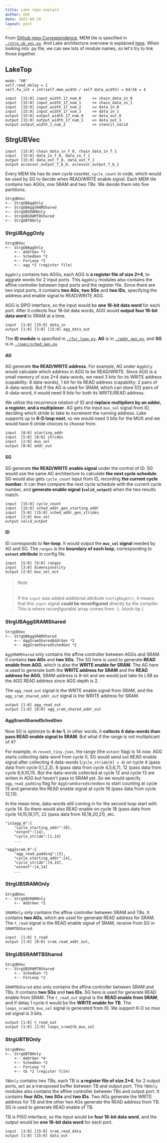 ```yaml
---
title: Lake repo explain
author: XXX
date: 2022-09-28
layout: post
---
```


From [Github repo Correspondence](05_repo_correspondence.md), MEM tile is specified in [`./strg_ub_vec.py`](https://github.com/StanfordAHA/lake/blob/f7f2b501e91ac4764e0f94a9247079adf0eb3d99/lake/modules/strg_ub_vec.py). And Lake architecture overview is explained [here](04_Lake.md). When looking into .py file, we can see lots of module names, so let's try to link those together. 

## LakeTop

    mode: "UB"
    self.read_delay = 1 
    self.fw_int = int(self.mem_width / self.data_width) = 64/16 = 4

    input  [15:0] input_width_17_num_0     <= chain_data_in_0
    input  [15:0] input_width_17_num_1     <= chain_data_in_1
    input  [15:0] input_width_17_num_2     <= data_in_0
    input  [15:0] input_width_17_num_3     <= data_in_1
    output [15:0] output_width_17_num_0    => data_out_0
    output [15:0] output_width_17_num_1    => data_out_1
    output output_width_1_num_2            => stencil_valid


## StrgUBVec

    
    input  [15:0] chain_data_in_f_0, chain_data_in_f_1
    input  [15:0] data_in_f_0, data_in_f_1
    output [15:0] data_out_f_0, data_out_f_1
    output accessor_output_f_b_0, accessor_output_f_b_1

    

Every MEM tile has its own cycle counter, `cycle_count` in code, which would be used by SG to decide when READ/WRITE enable signal.
Each MEM tile contains two AGGs, one SRAM and two TBs. We devide them into five partitions. 

    StrgUBVec
    +-- StrgUBAggOnly
    +-- StrgUBAggSRAMShared
    +-- StrgUBSRAMOnly
    +-- StrgUBSRAMTBShared
    +-- StrgUBTBOnly


### StrgUBAggOnly

    StrgUBVec
    +-- StrgUBAggOnly
        +-- AddrGen *2
        +-- SchedGen *2 
        +-- ForLoop *2
        +-- agg *2 (register file) 

`AggOnly` contains two AGGs, each AGG is **a register file of size 2*4**, to aggrate words for 2 input ports. This `AggOnly` modules also contains the affine controller between input ports and the register file. Since there are two input ports, it contains **two AGs**, **two SGs** and **two IDs**, specifying the address and enable signal to READ/WRITE AGG. 

AGG is SIPO interface, so the input would be **one 16-bit data word** for each port. After it collects four 16-bit data words, AGG would **output four 16-bit data word** to SRAM at a time. 

    input  [1:0] [15:0] data_in
    output [1:0] [3:0] [15:0] agg_data_out


The **ID module** is specified in [`./for_loop.py`](https://github.com/StanfordAHA/lake/blob/f7f2b501e91ac4764e0f94a9247079adf0eb3d99/lake/modules/for_loop.py), **AG** is in [`./addr_gen.py`](https://github.com/StanfordAHA/lake/blob/f7f2b501e91ac4764e0f94a9247079adf0eb3d99/lake/modules/addr_gen.py), and **SG** is in [`./spec/sched_gen.py`](https://github.com/StanfordAHA/lake/blob/f7f2b501e91ac4764e0f94a9247079adf0eb3d99/lake/modules/spec/sched_gen.py).


#### AG
AG generate **the READ/WRITE address**. For example, AG under `AggOnly` would calculate which address in AGG to be READ/WRITE. Since AGG is a small memory of size 2*4 data-words, we need 3 bits for its WRITE address (capability: 8 data-words), 1 bit for its READ address (capability: 2 pairs of 4-data-word). But if the AG is used for SRAM, which can store 512 pairs of 4-data-word, it would need 9 bits for both its WRITE/READ address. 

We utilize the recurrence relation of ID and **replace multipliers by an adder, a register, and a multiplexer**. AG gets the input `mux_sel` signal from ID, deciding which stride to take to increment the running address. Lake supports up to **6-D loop nest**, so we would need 3 bits for the MUX and we would have 6 stride choices to choose from.

    input  [8:0] starting_addr 
    input  [5:0] [8:0] strides
    input  [2:0] mux_sel
    output [8:0] addr_out


#### SG
SG generate **the READ/WRITE enable signal** under the control of ID. SG would use the same AG architecture to calculate **the next cycle schedule**. SG would also gets `cycle_count` input from ID, recording **the current cycle number**. It can then compare the next cycle schedule with the current cycle number, and **generate enable signal (`valid_output`)** when the two results match.  

    input  [15:0] cycle_count
    input  [15:0] sched_addr_gen_starting_addr
    input  [5:0] [15:0] sched_addr_gen_strides
    input  [2:0] mux_sel
    output valid_output


#### ID
ID corresponds to **for-loop**. It would output the **`mux_sel` signal** needed by AG and SG. The `ranges` is the **boundary of each loop**, corresponding to **`extent` attribute** in config file. 

    input  [5:0] [9:0] ranges
    input  [3:0] dimensionality
    output [2:0] mux_sel_out


> ###### Note
> 
> If the `input` was added additional attribute `ConfigRegAttr`, it means that this `input` signal **could be reconfigured** directly by the compiler. This is where *reconfigurable* array comes from.
{: .block-tip }


### StrgUBAggSRAMShared

    StrgUBVec
    +-- StrgUBAggSRAMShared
        +-- AggSramSharedAddrGen *2
        +-- AggSramSharedSchedGen *2

`AggSRAMShared` only contains the affine controller between AGGs and SRAM. It contains **two AGs** and **two SGs**. The SG here is used to generate **READ enable from AGG**, which is also the **WRITE enable for SRAM**. The AG here is used to generate both the **WRITE address for SRAM** and the **READ address for AGG**, SRAM address is 9-bit and we would just take its LSB as the AGG READ address since AGG depth is 2. 

The `agg_read_out` signal is the WRITE enable signal from SRAM, and the `agg_sram_shared_addr_out` signal is the WRITE address for SRAM. 

    output [1:0] agg_read_out
    output [1:0] [8:0] agg_sram_shared_addr_out


#### AggSramSharedSchedGen
Now SG is optimize to **4-to-1**, in other words, it **collects 4 data-words than pass READ enable signal to SRAM**. But what if the range is not multiplicant of 4? 

For example, in `resnet_tiny.json`, the range (the `extent` flag) is 14 now. AGG starts collecting data-word from cycle 0, SG would send out READ enable signal after collecting 4 data-words (`cycle_stride[0] = 4`) on cycle 4 (pass data from cycle 0,1,2,3), 8 (pass data from cycle 4,5,6,7), 12 (pass data from cycle 8,9,10,11). But the data-words collected at cycle 12 and cycle 13 are writen in AGG but haven't pass to SRAM yet. So we would specify `agg_read_padding` flag for `AggSramSharedSchedGen` to start counting at cycle 13 and generate the READ enable signal at cycle 16 (pass data from cycle 12,13). 

In the mean time, data-words still coming in for the second loop start with cycle 14. So there would also READ enable on cycle 18 (pass data from cycle 14,15,16,17), 22 (pass data from 18,19,20,21), etc. 
    
    "in2agg_0":{
        "cycle_starting_addr":[0],
        "extent":[14],
        "cycle_stride":[1,14]
        ...

    "agg2sram_0":{
        "agg_read_padding":[3],
        "cycle_starting_addr":[4],
        "cycle_stride":[4,14],
        "extent":[4,14]
        ...


### StrgUBSRAMOnly

    StrgUBVec
    +-- StrgUBSRAMOnly
        +-- AddrGen *2

`SRAMOnly` only contains the affine controller between SRAM and TBs. It contains **two AGs**, which are used for generate READ address for SRAM. The `t_read` signal is the READ enable signal of SRAM, receive from SG in `SRAMTBShared`.

    input  [1:0] t_read
    output [1:0] [8:0] sram_read_addr_out,


### StrgUBSRAMTBShared

    StrgUBVec
    +-- StrgUBSRAMTBShared
        +-- SchedGen *2 
        +-- ForLoop *2

`SRAMTBShared` also only contains the affine controller between SRAM and TBs. It contains **two SGs** and **two IDs**. SG here is used for generate READ enable from SRAM. The `t_read_out` signal is the **READ enable from SRAM**, and if delay 1 cycle it would be the **WRITE enable for TB**. The `loops_sram2tb_mux_sel` signal is generated from ID. We support 6-D so mux sel signal is 3 bits.

    output [1:0] t_read_out
    output [1:0] [2:0] loops_sram2tb_mux_sel


### StrgUBTBOnly

    StrgUBVec
    +-- StrgUBTBOnly
        +-- AddrGen *4
        +-- SchedGen *2 
        +-- ForLoop *2
        +-- tb *2 (register file) 

`TBOnly` contains two TBs, each TB is  **a register file of size 2*4**, for 2 output ports, act as a transposed buffer between TB and output port. This `TBOnly` modules also contains the affine controller between TBs and output port. It contains **four AGs**, **two SGs** and **two IDs**. Two AGs generate the WRITE address for TB and the other two AGs generate the READ address from TB. SG is used to generate READ enable of TB. 

TB is PISO interface, so the input would be **four 16-bit data word**, and the output would be **one 16-bit data word** for each port. 

    input  [3:0] [15:0] sram_read_data
    output [1:0] [15:0] data_out